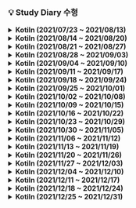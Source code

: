 ### 💡 Study Diary 수형  
<details markdown="1">
<summary><strong>  Kotiln (2021/07/23 ~ 2021/08/13)</strong></summary>
<br>
<br>

|날짜|내용|
|------:|:---:|
|**7/23(금)**|1단계 [[2557]](https://www.acmicpc.net/problem/2557) , 2단계 [[1330]](https://www.acmicpc.net/problem/1330)|
|**7/24(토)**|3단계 [[10871]](https://www.acmicpc.net/problem/10871) , 4단계[[10951]](https://www.acmicpc.net/problem/10951), 5단계[[4344]](https://www.acmicpc.net/problem/4344) , 6단계[[4673]](https://www.acmicpc.net/problem/4673) , 7단계[[1152]](https://www.acmicpc.net/problem/1152)|
|**7/25(일)**|8단계[[1712]](https://www.acmicpc.net/problem/1712) , 9단계[[2581]](https://www.acmicpc.net/problem/2581)|
|**7/26(월)**|10단계[[10872]](https://www.acmicpc.net/problem/10872) , 11단계[[2798]](https://www.acmicpc.net/problem/2798)|
|**7/27(화)**|18단계[[10828]](https://www.acmicpc.net/problem/10828) , Kotlin시간초과[[18870]](https://www.acmicpc.net/problem/18870)|
|**7/28(수)**|19단계[[2164]](https://www.acmicpc.net/problem/2164)|
|**7/29(목)**|18단계[[9012]](https://www.acmicpc.net/problem/9012)|
|**7/30(금)**|14단계[[15649]](https://www.acmicpc.net/problem/15649) , 16단계[[11399]](https://www.acmicpc.net/problem/11399)|
|**7/31(토)**|X|
|**8/1(일)**|X|
|**8/2(월)**|Programmers[[순위검색]](https://programmers.co.kr/learn/courses/30/lessons/72412)|
|**8/3(화)**|Programmers[[문자열압축]](https://programmers.co.kr/learn/courses/30/lessons/60057)|
|**8/4(수)**|X|
|**8/5(목)**|Programmers[[네트워크]](https://programmers.co.kr/learn/courses/30/lessons/43162)|
|**8/6(금)**|X|
|**8/7(토)**|X|
|**8/8(일)**|X|
|**8/9(월)**|[BOJ_1012[유기농배추]](https://www.acmicpc.net/problem/1012)|
|**8/10(화)**|X|
|**8/11(수)**|[BOJ_7576[토마토]](https://www.acmicpc.net/problem/7576)<br/>[BOJ_1075[나누기]](https://www.acmicpc.net/problem/1075)|
|**8/12(목)**|[BOJ_2589[보물섬]](https://www.acmicpc.net/problem/2589)|
|**8/13(금)**||

<br>
</details>

<details markdown="1">
<summary><strong>  Kotiln (2021/08/14 ~ 2021/08/20)</strong></summary>
<br>
<br>

|날짜|내용|
|------:|:---:|
|**8/14(토)**||
|**8/15(일)**|[boj11279_최대힙](https://www.acmicpc.net/problem/11279)<br/>[boj4256_트리](https://www.acmicpc.net/problem/4256)|
|**8/16(월)**||
|**8/17(화)**|[boj2800_괄호제거](https://www.acmicpc.net/problem/2800) 아직자바로만품|
|**8/18(수)**|[boj2800_괄호제거](https://www.acmicpc.net/problem/2800)<br/>[boj2075_N번째큰수](https://www.acmicpc.net/problem/2800)|
|**8/19(목)**||
|**8/20(금)**|[boj20365_블로그2](https://www.acmicpc.net/problem/20365)|


<br>
</details>

<details markdown="1">
<summary><strong>  Kotiln (2021/08/21 ~ 2021/08/27)</strong></summary>
<br>
<br>

|날짜|내용|
|------:|:---:|
|**8/21(토)**|[boj21275_폰호석만](https://www.acmicpc.net/problem/21275)|
|**8/22(일)**|[boj2960_에라토스테네스의체](https://www.acmicpc.net/problem/2960)<br/>[boj21317_징검다리건너기](https://www.acmicpc.net/problem/21317)|
|**8/23(월)**|[boj2493_탑](https://www.acmicpc.net/problem/2493)|
|**8/24(화)**|X|
|**8/25(수)**|IM검정대비로 java|
|**8/26(목)**|IM검정대비로 java|
|**8/27(금)**|[boj19598_최소회의실개수](https://www.acmicpc.net/problem/19598)|


<br>
</details>


<details markdown="1">
<summary><strong>  Kotiln (2021/08/28 ~ 2021/09/03)</strong></summary>
<br>
<br>

|날짜|내용|
|------:|:---:|
|**8/28(토)**||
|**8/29(일)**||
|**8/30(월)**||
|**8/31(화)**|[boj20922_겹치는건싫어](https://www.acmicpc.net/problem/20922)|
|**9/01(수)**||
|**9/02(목)**|[boj1915_가장큰정사각형](https://www.acmicpc.net/problem/1915)<br/>[boj21608_상어초등학교](https://www.acmicpc.net/problem/21608) 실패..|
|**9/03(금)**||


<br>
</details>

<details markdown="1">
<summary><strong>  Kotiln (2021/09/04 ~ 2021/09/10)</strong></summary>
<br>
<br>

|날짜|내용|
|------:|:---:|
|**9/04(토)**|Programmers[[숫자문자열과영단어]](https://programmers.co.kr/learn/courses/30/lessons/81301)([Kotlin](./Programmers/pg숫자문자열.kt))<br/>Programmers[[기능개발]](https://programmers.co.kr/learn/courses/30/lessons/42586)([Kotlin](./Programmers/pg기능개발.kt))|
|**9/05(일)**|[boj15686_치킨배달](https://www.acmicpc.net/problem/15686)([Kotlin](./BOJ/boj15686_치킨배달.kt))|
|**9/06(월)**||
|**9/07(화)**|[boj16234_인구이동](https://www.acmicpc.net/problem/16234)([Kotlin](./BOJ/boj16234_인구이동.kt))|
|**9/08(수)**|[boj13023_ABCDE](https://www.acmicpc.net/problem/13023)([Kotlin](./BOJ/boj13023_ABCDE.kt))|
|**9/09(목)**||
|**9/10(금)**||


<br>
</details>

<details markdown="1">
<summary><strong> Kotiln (2021/09/11 ~ 2021/09/17)</strong></summary>
<br>
<br>

|     날짜     | 내용 |
| :----------: |:----:|
|**9/11(토)**||
|**9/12(일)**||
|**9/13(월)**||
|**9/14(화)**|[boj2580_스도쿠](https://www.acmicpc.net/problem/2580)([Kotlin](./BOJ/boj2580_스도쿠.kt))<br/>[boj2374_같은수로만들기](https://www.acmicpc.net/problem/2374)([Kotlin](./BOJ/boj2374_같은수로만들기.kt))|
|**9/15(수)**||
|**9/16(목)**||
|**9/17(금)**||

<br>

</details>

<details markdown="1">
<summary><strong> Kotiln (2021/09/18 ~ 2021/09/24)</strong></summary>
<br>
<br>

|     날짜     | 내용 |
| :----------: |:----:|
|**9/18(토)**||
|**9/19(일)**||
|**9/20(월)**|[boj7662_이중우선순위큐](https://www.acmicpc.net/problem/7662)([Kotlin](./BOJ/boj7662_이중우선순위큐.kt))|
|**9/21(화)**||
|**9/22(수)**||
|**9/23(목)**|[boj1918_후위표기식](https://www.acmicpc.net/problem/1918)([Kotlin](./BOJ/boj1918_후위표기식.kt))|
|**9/24(금)**||

<br>

</details>

<details markdown="1">
<summary><strong> Kotiln (2021/09/25 ~ 2021/10/01)</strong></summary>
<br>
<br>

|     날짜     | 내용 |
| :----------: |:----:|
|**9/25(토)**||
|**9/26(일)**||
|**9/27(월)**|[boj1747_소수팰린드롬](https://www.acmicpc.net/problem/1747)([Kotlin](./BOJ/boj1747_소수팰린드롬.kt))|
|**9/28(화)**|[boj2263_트리의순회](https://www.acmicpc.net/problem/2263)([Kotlin](./BOJ/boj2263_트리의순회.kt))|
|**9/29(수)**||
|**9/30(목)**||
|**10/01(금)**||

<br>

</details>

<details markdown="1">
<summary><strong> Kotiln (2021/10/02 ~ 2021/10/08)</strong></summary>
<br>
<br>

|     날짜     | 내용 |
| :----------: |:----:|
|**10/02(토)**||
|**10/03(일)**||
|**10/04(월)**||
|**10/05(화)**||
|**10/06(수)**|[boj10942_팰린드롬](https://www.acmicpc.net/problem/10942)([Kotlin](./BOJ/boj10942_팰린드롬.kt))|
|**10/07(목)**||
|**10/08(금)**|[boj1715_카드정렬하기](https://www.acmicpc.net/problem/1715)([Kotlin](./BOJ/boj1715_카드정렬하기.kt))|

<br>

</details>


<details markdown="1">
<summary><strong> Kotiln (2021/10/09 ~ 2021/10/15)</strong></summary>
<br>
<br>

|     날짜     | 내용 |
| :----------: |:----:|
|**10/09(토)**|[boj16932_모양만들기](https://www.acmicpc.net/problem/16932)([Kotlin](./BOJ/boj16932_모양만들기.kt))|
|**10/10(일)**||
|**10/11(월)**||
|**10/12(화)**||
|**10/13(수)**||
|**10/14(목)**|[boj1806_부분합](https://www.acmicpc.net/problem/1806)([Kotlin](./BOJ/boj1806_부분합.kt))|
|**10/15(금)**||

<br>



</details>

<details markdown="1">
<summary><strong> Kotiln (2021/10/16 ~ 2021/10/22)</strong></summary>
<br>
<br>

|     날짜     | 내용 |
| :----------: |:----:|
|**10/16(토)**||
|**10/17(일)**||
|**10/18(월)**||
|**10/19(화)**||
|**10/20(수)**||
|**10/21(목)**||
|**10/22(금)**||

<br>

</details>


<details markdown="1">
<summary><strong> Kotiln (2021/10/23 ~ 2021/10/29)</strong></summary>
<br>
<br>

|     날짜     | 내용 |
| :----------: |:----:|
|**10/23(토)**||
|**10/24(일)**|[boj14500_테트로미노](https://www.acmicpc.net/problem/14500)([Kotlin](./BOJ/boj14500_테트로미노.kt))|
|**10/25(월)**||
|**10/26(화)**|[boj1477_휴게소세우기](https://www.acmicpc.net/problem/1477)([Kotlin](./BOJ/boj1477_휴게소세우기.kt))|
|**10/27(수)**||
|**10/28(목)**|[boj2671_잠수함식별](https://www.acmicpc.net/problem/2671)([Kotlin](./BOJ/boj2671_잠수함식별.kt))|
|**10/29(금)**||

<br>

</details>


<details markdown="1">
<summary><strong> Kotiln (2021/10/30 ~ 2021/11/05)</strong></summary>
<br>
<br>

|     날짜     | 내용 |
| :----------: |:----:|
|**10/30(토)**||
|**10/31(일)**||
|**11/01(월)**||
|**11/02(화)**||
|**11/03(수)**||
|**11/04(목)**|[boj1493_박스채우기](https://www.acmicpc.net/problem/1493)([Kotlin](./BOJ/boj1493_박스채우기.kt))|
|**11/05(금)**||

<br>

</details>


<details markdown="1">
<summary><strong>  Kotiln  (2021/11/06 ~ 2021/11/12)</strong></summary>
<br>
<br>

|     날짜     | 내용 |
| :----------: |:----:|
|**11/06(토)**|[boj17255_N으로만들기](https://www.acmicpc.net/problem/17255)([Kotlin](./BOJ/boj17255_N으로만들기.kt))|
|**11/07(일)**||
|**11/08(월)**||
|**11/09(화)**||
|**11/10(수)**||
|**11/11(목)**||
|**11/12(금)**||

<br>

</details>

<details markdown="1">
<summary><strong>  Kotiln  (2021/11/13 ~ 2021/11/19)</strong></summary>
<br>
<br>

|     날짜     | 내용 |
| :----------: |:----:|
|**11/13(토)**||
|**11/14(일)**||
|**11/15(월)**|[boj2019_순회강연](https://www.acmicpc.net/problem/2109)([Kotlin](./BOJ/boj2109_순회강연.kt))|
|**11/16(화)**||
|**11/17(수)**||
|**11/18(목)**||
|**11/19(금)**||

<br>

</details>


<details markdown="1">
<summary><strong>  Kotiln  (2021/11/20 ~ 2021/11/26)</strong></summary>
<br>
<br>

|     날짜     | 내용 |
| :----------: |:----:|
|**11/20(토)**||
|**11/21(일)**||
|**11/22(월)**||
|**11/23(화)**||
|**11/24(수)**||
|**11/25(목)**||
|**11/26(금)**||

<br>

</details>


<details markdown="1">
<summary><strong>  Kotiln  (2021/11/27 ~ 2021/12/03)</strong></summary>
<br>
<br>

|     날짜     | 내용 |
| :----------: |:----:|
|**11/27(토)**||
|**11/28(일)**||
|**11/29(월)**||
|**11/30(화)**|[boj14391_종이조각](https://www.acmicpc.net/problem/14391)([Kotlin](./BOJ/boj14391_종이조각.kt))|
|**12/01(수)**|[boj17141_연구소2](https://www.acmicpc.net/problem/28252)([Kotlin](./BOJ/boj17141_연구소2.kt))|
|**12/02(목)**||
|**12/03(금)**||

<br>

</details>


<details markdown="1">
<summary><strong>  Kotiln  (2021/12/04 ~ 2021/12/10)</strong></summary>
<br>
<br>

|     날짜     | 내용 |
| :----------: |:----:|
|**12/04(토)**||
|**12/05(일)**||
|**12/06(월)**||
|**12/07(화)**||
|**12/08(수)**|[boj10830_행렬제곱](https://www.acmicpc.net/problem/10830)([Kotlin](./BOJ/boj10830_행렬제곱.kt))|
|**12/09(목)**|[boj16235_나무재테크](https://www.acmicpc.net/problem/16235)([Kotlin](./BOJ/boj16235_나무재테크.kt))|
|**12/10(금)**||

<br>

</details>


<details markdown="1">
<summary><strong>  Kotiln  (2021/12/11 ~ 2021/12/17)</strong></summary>
<br>
<br>

|     날짜     | 내용 |
| :----------: |:----:|
|**12/11(토)**|[boj1351_무한수열](https://www.acmicpc.net/problem/1351)([Kotlin](./BOJ/boj1351_무한수열.kt))<br/>[boj1504_특정한최단경로](https://www.acmicpc.net/problem/1504)([Kotlin](./BOJ/boj1504_특정한최단경로.kt))|
|**12/12(일)**||
|**12/13(월)**||
|**12/14(화)**||
|**12/15(수)**||
|**12/16(목)**||
|**12/17(금)**|[boj2212_센서](https://www.acmicpc.net/problem/2212)([Kotlin](./BOJ/boj2212센서.kt))|

<br>

</details>


<details markdown="1">
<summary><strong>  Kotiln  (2021/12/18 ~ 2021/12/24)</strong></summary>
<br>
<br>

|     날짜     | 내용 |
| :----------: |:----:|
|**12/18(토)**|[boj9251_LCS](https://www.acmicpc.net/problem/9251)([Kotlin](./BOJ/9251_LCS.kt))|
|**12/19(일)**||
|**12/20(월)**||
|**12/21(화)**||
|**12/22(수)**||
|**12/23(목)**||
|**12/24(금)**||

<br>

</details>

<details markdown="1">
<summary><strong>  Kotiln  (2021/12/25 ~ 2021/12/31)</strong></summary>
<br>
<br>

|     날짜     | 내용 |
| :----------: |:----:|
|**12/25(토)**|[boj14503_로봇청소기](https://www.acmicpc.net/problem/14503)([Kotlin](./BOJ/boj14503_로봇청소기.kt))<br/>[boj2133_타일채우기](https://www.acmicpc.net/problem/2133)([Kotlin](./BOJ/boj2133_타일채우기.kt))|
|**12/26(일)**|[boj5430_AC](https://www.acmicpc.net/problem/5430)([Kotlin](./BOJ/boj5430_AC.kt))|
|**12/27(월)**||
|**12/28(화)**||
|**12/29(수)**||
|**12/30(목)**||
|**12/31(금)**||

<br>

</details>